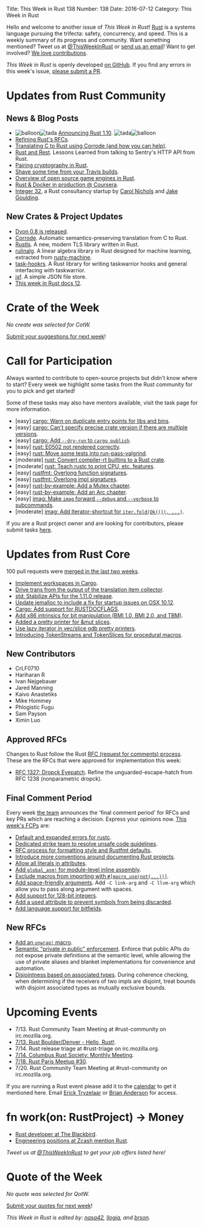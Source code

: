 Title: This Week in Rust 138
Number: 138
Date: 2016-07-12
Category: This Week in Rust

Hello and welcome to another issue of *This Week in Rust*!
[Rust](http://rust-lang.org) is a systems language pursuing the trifecta:
safety, concurrency, and speed. This is a weekly summary of its progress and
community. Want something mentioned? Tweet us at [@ThisWeekInRust](https://twitter.com/ThisWeekInRust) or [send us an
email](mailto:corey@octayn.net?subject=This%20Week%20in%20Rust%20Suggestion)!
Want to get involved? [We love
contributions](https://github.com/rust-lang/rust/blob/master/CONTRIBUTING.md).

*This Week in Rust* is openly developed [on GitHub](https://github.com/cmr/this-week-in-rust).
If you find any errors in this week's issue, [please submit a PR](https://github.com/cmr/this-week-in-rust/pulls).

# Updates from Rust Community

## News & Blog Posts

* <img alt="balloon" class="emoji" title=":balloon:" src="https://cdn.discourse.org/business/images/emoji/emoji_one/balloon.png?v=0"><img alt="tada" class="emoji" title=":tada:" src="https://cdn.discourse.org/business/images/emoji/emoji_one/tada.png?v=0"> [Announcing Rust 1.10](https://blog.rust-lang.org/2016/07/07/Rust-1.10.html). <img alt="tada" class="emoji" title=":tada:" src="https://cdn.discourse.org/business/images/emoji/emoji_one/tada.png?v=0"><img alt="balloon" class="emoji" title=":balloon:" src="https://cdn.discourse.org/business/images/emoji/emoji_one/balloon.png?v=0">
* [Refining Rust's RFCs](https://aturon.github.io/blog/2016/07/05/rfc-refinement/).
* [Translating C to Rust using Corrode (and how you can help)](http://jamey.thesharps.us/2016/07/translating-c-to-rust-and-how-you-can.html).
* [Rust and Rest](http://lucumr.pocoo.org/2016/7/10/rust-rest/). Lessons Learned from talking to Sentry's HTTP API from Rust.
* [Pairing cryptography in Rust](https://z.cash/blog/pairing-cryptography-in-rust.html).
* [Shave some time from your Travis builds](https://llogiq.github.io/2016/07/05/travis.html).
* [Overview of open source game engines in Rust](http://www.shadercat.com/overview-of-open-source-game-engines-in-rust/).
* [Rust & Docker in production @ Coursera](https://building.coursera.org/blog/2016/07/07/rust-docker-in-production-coursera/).
* [Integer 32](http://www.integer32.com/), a Rust consultancy startup by [Carol Nichols](https://github.com/carols10cents) and [Jake Goulding](https://github.com/shepmaster).

## New Crates & Project Updates

* [Dyon 0.8 is released](http://blog.piston.rs/2016/07/11/dyon-0.8/).
* [Corrode](https://github.com/jameysharp/corrode). Automatic semantics-preserving translation from C to Rust.
* [Rustls](https://github.com/ctz/rustls). A new, modern TLS library written in Rust.
* [rulinalg](https://github.com/AtheMathmo/rulinalg). A linear algebra library in Rust designed for machine learning, extracted from [rusty-machine](https://github.com/AtheMathmo/rusty-machine).
* [task-hookrs](https://github.com/matthiasbeyer/task-hookrs). A Rust library for writing taskwarrior hooks and general interfacing with taskwarrior.
* [jsf](https://github.com/flosse/rust-json-file-store/). A simple JSON file store.
* [This week in Rust docs 12](https://guillaumegomez.github.io/this-week-in-rust-docs/blog/this-week-in-rust-docs-12).

# Crate of the Week

*No create was selected for CotW.*

[Submit your suggestions for next week][submit_crate]!

[submit_crate]: https://users.rust-lang.org/t/crate-of-the-week/2704

# Call for Participation

Always wanted to contribute to open-source projects but didn't know where to start?
Every week we highlight some tasks from the Rust community for you to pick and get started!

Some of these tasks may also have mentors available, visit the task page for more information.

* [easy] [cargo: Warn on duplicate entry points for libs and bins](https://github.com/rust-lang/cargo/issues/2800).
* [easy] [cargo: Can't specify precise crate version if there are multiple versions](https://github.com/rust-lang/cargo/issues/2773).
* [easy] [cargo: Add `--dry-run` to `cargo publish`](https://github.com/rust-lang/cargo/issues/1332).
* [easy] [rust: E0502 not rendered correctly](https://github.com/rust-lang/rust/issues/34716).
* [easy] [rust: Move some tests into run-pass-valgrind](https://github.com/rust-lang/rust/issues/21696).
* [moderate] [rust: Convert compiler-rt builtins to a Rust crate](https://github.com/rust-lang/rust/issues/34400#issuecomment-230059689).
* [moderate] [rust: Teach rustc to print CPU, etc. features](https://github.com/rust-lang/rust/issues/30961#issuecomment-228905399).
* [easy] [rustfmt: Overlong function signatures](https://github.com/rust-lang-nursery/rustfmt/issues/1049).
* [easy] [rustfmt: Overlong impl signatures](https://github.com/rust-lang-nursery/rustfmt/issues/1048).
* [easy] [rust-by-example: Add a Mutex chapter](https://github.com/rust-lang/rust-by-example/issues/105).
* [easy] [rust-by-example: Add an Arc chapter](https://github.com/rust-lang/rust-by-example/issues/104).
* [easy] [imag: Make `imag` forward `--debug` and `--verbose` to subcommands](https://github.com/matthiasbeyer/imag/issues/506).
* [moderate] [imag: Add Iterator-shortcut for `iter.fold(Ok(()), ...)`](https://github.com/matthiasbeyer/imag/issues/499).

If you are a Rust project owner and are looking for contributors, please submit tasks [here][guidelines].

[guidelines]: https://users.rust-lang.org/t/twir-call-for-participation/4821

# Updates from Rust Core

100 pull requests were [merged in the last two weeks][merged].

[merged]: https://github.com/issues?q=is%3Apr+org%3Arust-lang+is%3Amerged+merged%3A2016-07-04..2016-07-11

* [Implement workspaces in Cargo](https://github.com/rust-lang/cargo/pull/2759).
* [Drive trans from the output of the translation item collector](https://github.com/rust-lang/rust/pull/33890).
* [std: Stabilize APIs for the 1.11.0 release](https://github.com/rust-lang/rust/pull/34530).
* [Update jemalloc to include a fix for startup issues on OSX 10.12](https://github.com/rust-lang/rust/pull/34719).
* [Cargo: Add support for RUSTDOCFLAGS](https://github.com/rust-lang/cargo/pull/2794).
* [Add x86 intrinsics for bit manipulation (BMI 1.0, BMI 2.0, and TBM)](https://github.com/rust-lang/rust/pull/34412).
* [Added a pretty printer for &mut slices](https://github.com/rust-lang/rust/pull/34550).
* [Use lazy iterator in vec/slice gdb pretty printers](https://github.com/rust-lang/rust/pull/34639).
* [Introducing TokenStreams and TokenSlices for procedural macros](https://github.com/rust-lang/rust/pull/34575).

## New Contributors

* CrLF0710
* Hariharan R
* Ivan Nejgebauer
* Jared Manning
* Kaivo Anastetiks
* Mike Hommey
* Phlogistic Fugu
* Sam Payson
* Ximin Luo

## Approved RFCs

Changes to Rust follow the Rust [RFC (request for comments)
process](https://github.com/rust-lang/rfcs#rust-rfcs). These
are the RFCs that were approved for implementation this week:

* [RFC 1327: Dropck Eyepatch](https://github.com/rust-lang/rfcs/pull/1327). Refine the unguarded-escape-hatch from RFC 1238 (nonparametric dropck).

## Final Comment Period

Every week [the team](https://www.rust-lang.org/team.html) announces the
'final comment period' for RFCs and key PRs which are reaching a
decision. Express your opinions now. [This week's FCPs][fcp] are:

[fcp]: https://github.com/rust-lang/rfcs/labels/final-comment-period

* [Default and expanded errors for rustc](https://github.com/rust-lang/rfcs/pull/1644).
* [Dedicated strike team to resolve unsafe code guidelines](https://github.com/rust-lang/rfcs/pull/1643).
* [RFC process for formatting style and Rustfmt defaults](https://github.com/rust-lang/rfcs/pull/1607).
* [Introduce more conventions around documenting Rust projects](https://github.com/rust-lang/rfcs/pull/1574).
* [Allow all literals in attributes](https://github.com/rust-lang/rfcs/pull/1559).
* [Add `global_asm!` for module-level inline assembly](https://github.com/rust-lang/rfcs/pull/1548).
* [Exclude macros from importing with `#[macro_use(not(...))]`](https://github.com/rust-lang/rfcs/pull/1517).
* [Add space-friendly arguments](https://github.com/rust-lang/rfcs/pull/1509). Add `-C link-arg` and `-C llvm-arg` which allow you to pass along argument with spaces.
* [Add support for 128-bit integers](https://github.com/rust-lang/rfcs/pull/1504).
* [Add a used attribute to prevent symbols from being discarded](https://github.com/rust-lang/rfcs/pull/1459).
* [Add language support for bitfields](https://github.com/rust-lang/rfcs/pull/1449).

## New RFCs

* [Add an `unwrap!` macro](https://github.com/rust-lang/rfcs/pull/1669).
* [Semantic "private in public" enforcement](https://github.com/rust-lang/rfcs/pull/1671). Enforce that public APIs do not expose private definitions at the semantic level, while allowing the use of private aliases and blanket implementations for convenience and automation.
* [Disjointness based on associated types](https://github.com/rust-lang/rfcs/pull/1672). During coherence checking, when determining if the receivers of two impls are disjoint, treat bounds with disjoint associated types as mutually exclusive bounds.

# Upcoming Events

* 7/13. Rust Community Team Meeting at #rust-community on irc.mozilla.org.
* [7/13. Rust Boulder/Denver - Hello, Rust!](http://www.meetup.com/Rust-Boulder-Denver/events/232328647/).
* 7/14. Rust release triage at #rust-triage on irc.mozilla.org.
* [7/14. Columbus Rust Society: Monthly Meeting](http://www.meetup.com/columbus-rs/events/231678481/).
* [7/18. Rust Paris Meetup #30](http://www.meetup.com/Rust-Paris/events/230111506/).
* 7/20. Rust Community Team Meeting at #rust-community on irc.mozilla.org.

If you are running a Rust event please add it to the [calendar] to get
it mentioned here. Email [Erick Tryzelaar][erickt] or [Brian
Anderson][brson] for access.

[calendar]: https://www.google.com/calendar/embed?src=apd9vmbc22egenmtu5l6c5jbfc%40group.calendar.google.com
[erickt]: mailto:erick.tryzelaar@gmail.com
[brson]: mailto:banderson@mozilla.com

# fn work(on: RustProject) -> Money

* [Rust developer at The Blackbird](https://rust.jobboard.io/jobs/394482-rust-developer-at-the-blackbird).
* [Engineering positions at Zcash mention Rust](https://z.cash/blog/hiring.html).

*Tweet us at [@ThisWeekInRust](https://twitter.com/ThisWeekInRust) to get your job offers listed here!*

# Quote of the Week

*No quote was selected for QotW.*

[Submit your quotes for next week][submit]!

[submit]: http://users.rust-lang.org/t/twir-quote-of-the-week/328

*This Week in Rust is edited by: [nasa42](https://github.com/nasa42), [llogiq](https://github.com/llogiq), and [brson](https://github.com/brson).*

